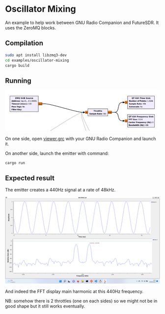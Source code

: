 Oscillator Mixing
===================


An example to help work between GNU Radio Companion and FutureSDR.
It uses the ZeroMQ blocks.

## Compilation

```sh
sudo apt install libzmq3-dev
cd examples/oscillator-mixing
cargo build
```

## Running

![](grc-flowgraph.png)

On one side, open [viewer.grc](./viewer.grc) with your GNU Radio Companion and launch it.

On another side, launch the emitter with command:

```sh
cargo run
```

## Expected result

The emitter creates a 440Hz signal at a rate of 48kHz.

![](futuresdr-gnuradio.png)

And indeed the FFT display main harmonic at this 440Hz frequency.

NB: somehow there is 2 throttles (one on each sides) so we might not be in good shape but it still works eventually.
